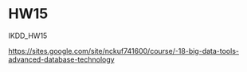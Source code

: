 # HW15
IKDD_HW15

https://sites.google.com/site/nckuf741600/course/-18-big-data-tools-advanced-database-technology




